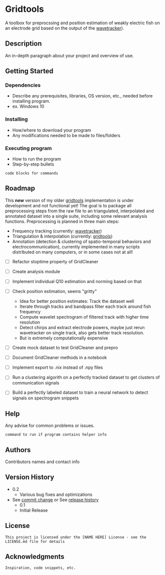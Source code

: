 # Gridtools 

A toolbox for preprocssing and position estimation of weakly electric fish on an electrode grid based on the output of the [wavetracker](https://github.com/tillraab/wavetracker)).

## Description

An in-depth paragraph about your project and overview of use.

## Getting Started

### Dependencies

* Describe any prerequisites, libraries, OS version, etc., needed before installing program.
* ex. Windows 10

### Installing

* How/where to download your program
* Any modifications needed to be made to files/folders

### Executing program

* How to run the program
* Step-by-step bullets
```
code blocks for commands
```

## Roadmap

This **new** version of my older [gridtools](https://github.com/weygoldt/gridtools) implementation is under development and not functional yet!
The goal is to package all preprocessing steps from the raw file to an triangulated, interpolated and annotated dataset into a single suite, including some relevant analysis functions.
Preprocessing is planned in three main steps: 

* Frequency tracking (currently: [wavetracker](https://github.com/tillraab/wavetracker))
* Triangulation & interpolation (currently: [gridtools](https://github.com/weygoldt/gridtools))
* Annotation (detection & clustering of spatio-temporal behaviors and electrocommunication), currently implemented in many scripts distributed on many computers, or in some cases not at all! 

- [ ] Refactor stoptime property of GridCleaner
- [ ] Create analysis module
- [ ] Implement individual Q10 estimation and norming based on that
- [ ] Check position estimation, seems "gritty"
  * Idea for better position estimates: Track the dataset well
  * Iterate through tracks and bandpass filter each track around fish frequency
  * Compute wavelet spectrogram of filtered track with higher time resolution
  * Detect chirps and extract electrode powers, maybe just rerun wavetracker on single track, also gets better track resolution.
  * But is extremely computationally expensive
- [ ] Create mock dataset to test GridCleaner and prepro
- [ ] Document GridCleaner methods in a notebook
- [ ] Implement export to .nix instead of .npy files
- [ ] Run a clustering algorith on a perfectly tracked dataset to get clusters of communication signals
- [ ] Build a perfectly labeled dataset to train a neural network to detect signals on spectrogram snippets


## Help

Any advise for common problems or issues.
```
command to run if program contains helper info
```

## Authors

Contributors names and contact info

## Version History

* 0.2
    * Various bug fixes and optimizations
* See [commit change]() or See [release history]()
    * 0.1
    * Initial Release

## License

    This project is licensed under the [NAME HERE] License - see the LICENSE.md file for details

## Acknowledgments

    Inspiration, code snippets, etc.
